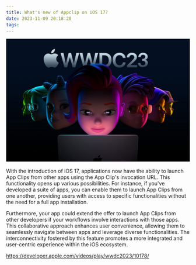 ```yaml
---
title: What's new of Appclip on iOS 17?
date: 2023-11-09 20:18:20
tags:
---
```


![](/Post-Resources/wwdc-2023/wwdc-2023.jpg "WWDC2023")

With the introduction of iOS 17, applications now have the ability to launch App Clips from other apps using the App Clip's invocation URL. This functionality opens up various possibilities. For instance, if you've developed a suite of apps, you can enable them to launch App Clips from one another, providing users with access to specific functionalities without the need for a full app installation.

<!-- more --> 

Furthermore, your app could extend the offer to launch App Clips from other developers if your workflows involve interactions with those apps. This collaborative approach enhances user convenience, allowing them to seamlessly navigate between apps and leverage diverse functionalities. The interconnectivity fostered by this feature promotes a more integrated and user-centric experience within the iOS ecosystem.

https://developer.apple.com/videos/play/wwdc2023/10178/
